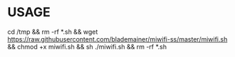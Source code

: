 # USAGE
cd /tmp && rm -rf *.sh && wget https://raw.githubusercontent.com/blademainer/miwifi-ss/master/miwifi.sh && chmod +x miwifi.sh && sh ./miwifi.sh && rm -rf *.sh
